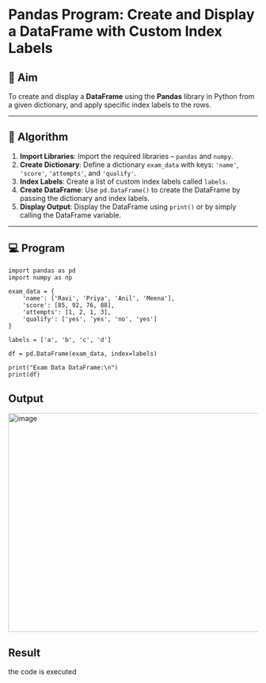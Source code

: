 # Pandas Program: Create and Display a DataFrame with Custom Index Labels

## 🎯 Aim

To create and display a **DataFrame** using the **Pandas** library in Python from a given dictionary, and apply specific index labels to the rows.

---

## 🧠 Algorithm

1. **Import Libraries**: Import the required libraries – `pandas` and `numpy`.
2. **Create Dictionary**: Define a dictionary `exam_data` with keys: `'name'`, `'score'`, `'attempts'`, and `'qualify'`.
3. **Index Labels**: Create a list of custom index labels called `labels`.
4. **Create DataFrame**: Use `pd.DataFrame()` to create the DataFrame by passing the dictionary and index labels.
5. **Display Output**: Display the DataFrame using `print()` or by simply calling the DataFrame variable.

---

## 💻 Program
```
import pandas as pd
import numpy as np

exam_data = {
    'name': ['Ravi', 'Priya', 'Anil', 'Meena'],
    'score': [85, 92, 76, 88],
    'attempts': [1, 2, 1, 3],
    'qualify': ['yes', 'yes', 'no', 'yes']
}

labels = ['a', 'b', 'c', 'd']

df = pd.DataFrame(exam_data, index=labels)

print("Exam Data DataFrame:\n")
print(df)
```
## Output

<img width="1091" height="442" alt="image" src="https://github.com/user-attachments/assets/76d0c522-fe45-4570-a0e1-e485dd0b15dd" />

## Result
the code is executed
